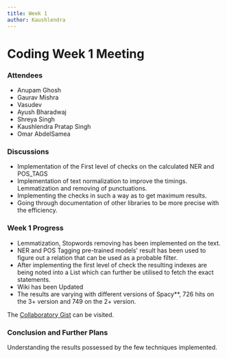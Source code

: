 ```yaml
---
title: Week 1
author: Kaushlendra
---
```

<!--
SPDX-License-Identifier: CC-BY-SA-4.0

SPDX-FileCopyrightText: 2021 Kaushlendra Pratap <kaushlendrapratap.9837@gmail.com>
-->

# Coding Week 1 Meeting

### Attendees

* Anupam Ghosh
* Gaurav Mishra
* Vasudev 
* Ayush Bharadwaj
* Shreya Singh
* Kaushlendra Pratap Singh
* Omar AbdelSamea 

### Discussions

* Implementation of the First level of checks on the calculated NER and POS_TAGS
* Implementation of text normalization to improve the timings. Lemmatization and removing of punctuations.
* Implementing the checks in such a way as to get maximum results.
* Going through documentation of other libraries to be more precise with the efficiency.

### Week 1 Progress

* Lemmatization, Stopwords removing has been implemented on the text.
* NER and POS Tagging pre-trained models' result has been used to figure out a relation that can be used as a probable filter.
* After implementing the first level of check the resulting indexes are being noted into a List which can further be utilised to fetch the exact statements.
* Wiki has been Updated
* The results are varying with different versions of Spacy**, 726 hits on the 3+ version and 749 on the 2+ version.

The [Collaboratory Gist](https://gist.github.com/Kaushl2208/e7962f6f895912246a0bd813bba399ed) can be visited.

### Conclusion and Further Plans

Understanding the results possessed by the few techniques implemented.